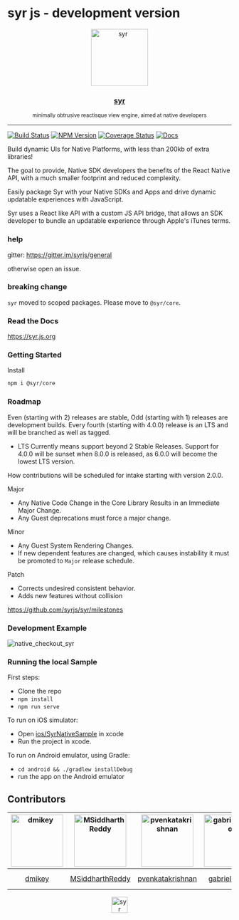# syr js - development version

<div align="center">
  <img src="https://github.com/syrjs/core/blob/master/logos/syr-logo.png" alt="syr" title="syr" width=128>
  <h3> <a href="https://syr.js.org/">syr</a> </h3>
  <small>minimally obtrusive reactisque view engine, aimed at native developers</small>
  <hr/>
</div>

[![Build Status](https://travis-ci.org/syrjs/core.svg?branch=master)](https://travis-ci.org/syrjs/syr)
[![NPM Version](https://img.shields.io/npm/v/@syr/core.svg)](https://www.npmjs.com/package/@syr/core)
[![Coverage Status](https://coveralls.io/repos/github/syrjs/core/badge.svg?branch=master)](https://coveralls.io/github/dmikey/syr?branch=master)
[![Docs](https://img.shields.io/badge/docs-1.3.0-blue.svg?style=flat)](https://syr.js.org)

Build dynamic UIs for Native Platforms, with less than 200kb of extra libraries!

The goal to provide, Native SDK developers the benefits of the React Native API, with a much smaller footprint and reduced complexity.

Easily package Syr with your Native SDKs and Apps and drive dynamic updatable experiences with JavaScript.

Syr uses a React like API with a custom JS API bridge, that allows an SDK developer to bundle an updatable experience through Apple's iTunes terms.

### help

gitter: https://gitter.im/syrjs/general

otherwise open an issue.

### breaking change

`syr` moved to scoped packages. Please move to `@syr/core`.

### Read the Docs

https://syr.js.org

### Getting Started

Install

```bash
npm i @syr/core
```

### Roadmap

Even (starting with 2) releases are stable, Odd (starting with 1) releases are development builds. Every fourth (starting with 4.0.0) release is an LTS and will be branched as well as tagged.

* LTS Currently means support beyond 2 Stable Releases. Support for 4.0.0 will be sunset when 8.0.0 is released, as 6.0.0 will become the lowest LTS version.

How contributions will be scheduled for intake starting with version 2.0.0.

Major

* Any Native Code Change in the Core Library Results in an Immediate Major Change.
* Any Guest deprecations must force a major change.

Minor

* Any Guest System Rendering Changes.
* If new dependent features are changed, which causes instability it must be promoted to `Major` release schedule.

Patch

* Corrects undesired consistent behavior.
* Adds new features without collision

https://github.com/syrjs/syr/milestones

### Development Example

![native_checkout_syr](https://user-images.githubusercontent.com/328000/33408997-0ceecb7e-d52e-11e7-8f63-ca2f984751f7.gif)

### Running the local Sample

First steps:

* Clone the repo
* `npm install`
* `npm run serve`

To run on iOS simulator:

*  Open [ios/SyrNativeSample](https://github.com/dmikey/syr/tree/master/ios/SyrNativeSample/SyrNativeSample.xcodeproj) in xcode
*  Run the project in xcode.

To run on Android emulator, using Gradle:

* `cd android && ./gradlew installDebug`
* run the app on the Android emulator

## Contributors
<div align="center">

[<img alt="dmikey" src="https://avatars3.githubusercontent.com/u/328000?v=4&s=117" width=117>](https://github.com/dmikey) |[<img alt="MSiddharthReddy" src="https://avatars3.githubusercontent.com/u/17309023?v=4&s=117" width=117>](https://github.com/MSiddharthReddy) |[<img alt="pvenkatakrishnan" src="https://avatars2.githubusercontent.com/u/2745959?v=4&s=117" width=117>](https://github.com/pvenkatakrishnan) |[<img alt="gabrielcsapo" src="https://avatars0.githubusercontent.com/u/1854811?v=4&s=117" width=117>](https://github.com/gabrielcsapo) |[<img alt="edwinwebb" src="https://avatars1.githubusercontent.com/u/797904?v=4&s=117" width=117>](https://github.com/edwinwebb) | [<img alt="Sherman-Chen" src="https://avatars3.githubusercontent.com/u/20351341?v=4&s=117" width=117>](https://github.com/Sherman-Chen)
:---:|:---:|:---:|:---:|:---:|:---:|
[dmikey](https://github.com/dmikey)|[MSiddharthReddy](https://github.com/MSiddharthReddy)|[pvenkatakrishnan](https://github.com/pvenkatakrishnan)|[gabrielcsapo](https://github.com/gabrielcsapo)| [edwinwebb](https://github.com/edwinwebb)|[Sherman-Chen](https://github.com/Sherman-Chen)



</div>
<div align="center">
<img align="center" src="https://user-images.githubusercontent.com/328000/29147428-d6619ef2-7d1b-11e7-9cbd-286b7ae5fe49.png" alt="syr" title="syr" width=36>
</div>
